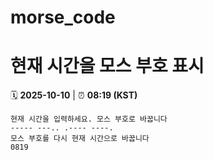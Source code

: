 # morse_code
# 현재 시간을 모스 부호 표시
<!-- MORSE_TIME_START -->
🗓️ **2025-10-10** | ⏰ **08:19 (KST)**

```
현재 시간을 입력하세요. 모스 부호로 바꿉니다
----- ---.. .---- ----.
모스 부호를 다시 현재 시간으로 바꿉니다
0819
```
<!-- MORSE_TIME_END -->

